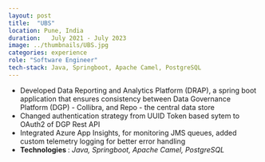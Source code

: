 ```yaml
---
layout: post
title:  "UBS"
location: Pune, India
duration:   July 2021 - July 2023
image: ../thumbnails/UBS.jpg
categories: experience
role: "Software Engineer"
tech-stack: Java, Springboot, Apache Camel, PostgreSQL
---
```

<ul>

<li> Developed Data Reporting and Analytics Platform (DRAP), a spring boot application that ensures consistency between Data Governance Platform (DGP) - Collibra, and Repo - the central data store </li>

<li> Changed authentication strategy from UUID Token based sytem to OAuth2 of DGP Rest API </li>

<li> Integrated Azure App Insights, for monitoring JMS queues, added custom telemetry logging for better error handling </li>

<li><b> Technologies </b>: <em>Java, Springboot, Apache Camel, PostgreSQL</em> </li>

</ul>